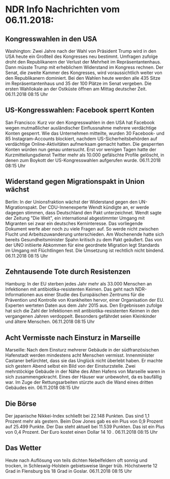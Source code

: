 # NDR Info Nachrichten vom 06.11.2018:


## Kongresswahlen in den USA
Washington: Zwei Jahre nach der Wahl von Präsident Trump wird in den USA heute ein Großteil des Kongresses neu bestimmt. Umfragen zufolge droht den Republikanern der Verlust der Mehrheit im Repräsentantenhaus. Dann müsste Trump mit erheblichem Widerstand im Kongress rechnen. Der Senat, die zweite Kammer des Kongresses, wird voraussichtlich weiter von den Republikanern dominiert. Bei den Wahlen heute werden alle 435 Sitze im Repräsentantenhaus und 35 der 100 Plätze im Senat vergeben. Die ersten Wahllokale an der Ostküste öffnen am Mittag deutscher Zeit. 06.11.2018 08:15 Uhr 

## US-Kongresswahlen: Facebook sperrt Konten
San Francisco:		Kurz vor den Kongresswahlen in den USA hat Facebook wegen mutmaßlicher ausländischer Einflussnahme mehrere verdächtige Konten gesperrt. Wie das Unternehmen mitteilte, wurden 30 Facebook- und 85 Instagram-Accounts blockiert, nachdem US-Sicherheitsbehörden auf verdächtige Online-Aktivitäten aufmerksam gemacht hatten. Die gesperrten Konten würden nun genau untersucht. Erst vor wenigen Tagen hatte der Kurzmitteilungsdienst Twitter mehr als 10.000 gefälschte Profile gelöscht, in denen zum Boykott der US-Kongresswahlen aufgerufen wurde. 06.11.2018 08:15 Uhr 

## Widerstand gegen Migrationspakt in Union wächst
Berlin: In der Unionsfraktion wächst der Widerstand gegen den UN-Migrationspakt. Der CDU-Innenexperte Wendt kündigte an, er werde dagegen stimmen, dass Deutschland den Pakt unterzeichnet. Wendt sagte der Zeitung "Die Welt", ein international abgestimmter Umgang mit Migranten sei zwar ein deutsches Kerninteresse. Das vorliegende Dokument werfe aber noch zu viele Fragen auf. So werde nicht zwischen Flucht und Arbeitszuwanderung unterschieden. Am Wochenende hatte sich bereits Gesundheitsminister Spahn kritisch zu dem Pakt geäußert. Das von der UNO initiierte Abkommen für eine geordnete Migration legt Standards im Umgang mit Flüchtlingen fest. Die Umsetzung ist rechtlich nicht bindend. 06.11.2018 08:15 Uhr 

## Zehntausende Tote durch Resistenzen
Hamburg: In der EU sterben jedes Jahr mehr als 33.000 Menschen an Infektionen mit antibiotika-resistenten Keimen. Das geht nach NDR-Informationen aus einer Studie des Europäischen Zentrums für die Prävention und Kontrolle von Krankheiten hervor, einer Organisation der EU. Experten werteten Daten aus dem Jahr 2015 aus. Den Ergebnissen zufolge hat sich die Zahl der Infektionen mit antibiotika-resistenten Keimen in den vergangenen Jahren verdoppelt. Besonders gefährdet seien Kleinkinder und ältere Menschen. 06.11.2018 08:15 Uhr 

## Acht Vermisste nach Einsturz in Marseille
Marseille: Nach dem Einsturz mehrerer Gebäude in der südfranzösischen Hafenstadt werden mindestens acht Menschen vermisst. Innenminister Castaner befürchtet, dass sie das Unglück nicht überlebt haben. Er machte sich gestern Abend selbst ein Bild von der Einsturzstelle. Zwei mehrstöckige Gebäude in der Nähe des Alten Hafens von Marseille waren in sich zusammengekracht. Eines der Häuser war unbewohnt, da es baufällig war. Im Zuge der Rettungsarbeiten stürzte auch die Wand eines dritten Gebäudes ein. 06.11.2018 08:15 Uhr 

## Die Börse
Der japanische Nikkei-Index schließt bei  22.148  Punkten. Das sind  1,1  Prozent mehr als gestern. Beim Dow Jones gab es ein Plus von  0,9  Prozent auf 25.499  Punkte. Der Dax steht aktuell bei  11.539  Punkten. Das ist ein Plus von  0,4  Prozent. Der Euro kostet einen Dollar  14 10 . 06.11.2018 08:15 Uhr 

## Das Wetter
Heute nach Auflösung von teils dichten Nebelfeldern oft sonnig und trocken, in Schleswig-Holstein gebietsweise länger trüb. Höchstwerte 12 Grad in Flensburg bis 18 Grad in Goslar. 06.11.2018 08:15 Uhr 
